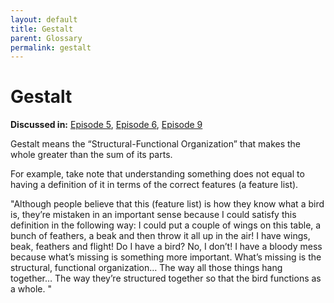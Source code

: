 ```yaml
---
layout: default
title: Gestalt
parent: Glossary
permalink: gestalt
---
```


# Gestalt

**Discussed in:** [Episode 5](/episodes/5), [Episode 6](/episodes/6), [Episode 9](/episodes/9)

Gestalt means the “Structural-Functional Organization” that makes the whole greater than the sum of its parts.

For example, take note that understanding something does not equal to having a definition of it in terms of the correct features (a feature list).

"Although people believe that this (feature list) is how they know what a bird is, they’re mistaken in an important sense because I could satisfy this definition in the following way: I could put a couple of wings on this table, a bunch of feathers, a beak and then throw it all up in the air! I have wings, beak, feathers and flight! Do I have a bird? No, I don’t! I have a bloody mess because what’s missing is something more important. What’s missing is the structural, functional organization… The way all those things hang together… The way they’re structured together so that the bird functions as a whole. "